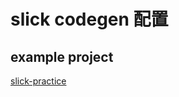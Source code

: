 # slick codegen 配置

## example project
[slick-practice](http://git.oschina.net/lovepocky/slick-practice)
